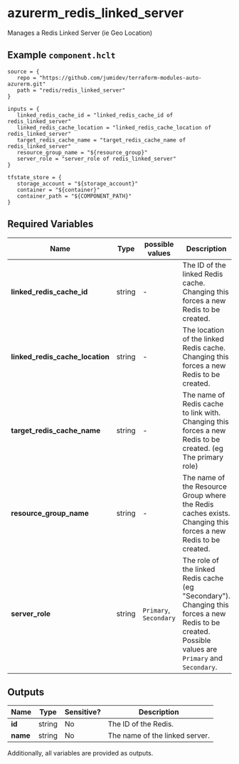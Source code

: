 # azurerm_redis_linked_server

Manages a Redis Linked Server (ie Geo Location)

## Example `component.hclt`

```hcl
source = {
   repo = "https://github.com/jumidev/terraform-modules-auto-azurerm.git" 
   path = "redis/redis_linked_server" 
}

inputs = {
   linked_redis_cache_id = "linked_redis_cache_id of redis_linked_server" 
   linked_redis_cache_location = "linked_redis_cache_location of redis_linked_server" 
   target_redis_cache_name = "target_redis_cache_name of redis_linked_server" 
   resource_group_name = "${resource_group}" 
   server_role = "server_role of redis_linked_server" 
}

tfstate_store = {
   storage_account = "${storage_account}" 
   container = "${container}" 
   container_path = "${COMPONENT_PATH}" 
}

```

## Required Variables

| Name | Type |  possible values |  Description |
| ---- | --------- |  ----------- | ----------- |
| **linked_redis_cache_id** | string |  -  |  The ID of the linked Redis cache. Changing this forces a new Redis to be created. | 
| **linked_redis_cache_location** | string |  -  |  The location of the linked Redis cache. Changing this forces a new Redis to be created. | 
| **target_redis_cache_name** | string |  -  |  The name of Redis cache to link with. Changing this forces a new Redis to be created. (eg The primary role) | 
| **resource_group_name** | string |  -  |  The name of the Resource Group where the Redis caches exists. Changing this forces a new Redis to be created. | 
| **server_role** | string |  `Primary`, `Secondary`  |  The role of the linked Redis cache (eg "Secondary"). Changing this forces a new Redis to be created. Possible values are `Primary` and `Secondary`. | 



## Outputs

| Name | Type | Sensitive? | Description |
| ---- | ---- | --------- | --------- |
| **id** | string | No  | The ID of the Redis. | 
| **name** | string | No  | The name of the linked server. | 

Additionally, all variables are provided as outputs.
